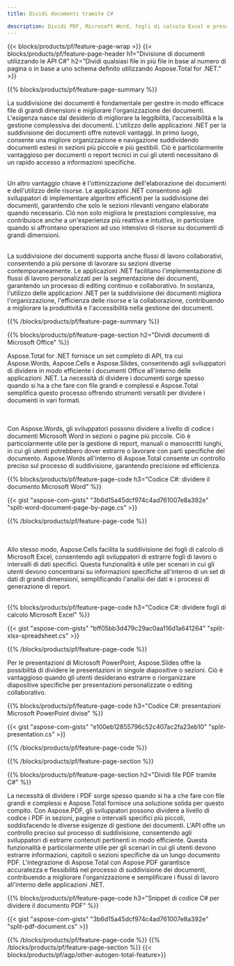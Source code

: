 ```yaml
---
title: Dividi documenti tramite C# 

description: Dividi PDF, Microsoft Word, fogli di calcolo Excel e presentazioni PowerPoint tramite la tua applicazione C#. Dividi il documento per numero di pagina o secondo uno schema predefinito.
---
```


{{< blocks/products/pf/feature-page-wrap >}}
{{< blocks/products/pf/feature-page-header h1="Divisione di documenti utilizzando le API C#" h2="Dividi qualsiasi file in più file in base al numero di pagina o in base a uno schema definito utilizzando Aspose.Total for .NET." >}}

{{% blocks/products/pf/feature-page-summary %}}

La suddivisione dei documenti è fondamentale per gestire in modo efficace file di grandi dimensioni e migliorare l'organizzazione dei documenti. L'esigenza nasce dal desiderio di migliorare la leggibilità, l'accessibilità e la gestione complessiva dei documenti. L'utilizzo delle applicazioni .NET per la suddivisione dei documenti offre notevoli vantaggi. In primo luogo, consente una migliore organizzazione e navigazione suddividendo documenti estesi in sezioni più piccole e più gestibili. Ciò è particolarmente vantaggioso per documenti o report tecnici in cui gli utenti necessitano di un rapido accesso a informazioni specifiche.<br /><br />

Un altro vantaggio chiave è l'ottimizzazione dell'elaborazione dei documenti e dell'utilizzo delle risorse. Le applicazioni .NET consentono agli sviluppatori di implementare algoritmi efficienti per la suddivisione dei documenti, garantendo che solo le sezioni rilevanti vengano elaborate quando necessario. Ciò non solo migliora le prestazioni complessive, ma contribuisce anche a un'esperienza più reattiva e intuitiva, in particolare quando si affrontano operazioni ad uso intensivo di risorse su documenti di grandi dimensioni.<br /><br />

La suddivisione dei documenti supporta anche flussi di lavoro collaborativi, consentendo a più persone di lavorare su sezioni diverse contemporaneamente. Le applicazioni .NET facilitano l'implementazione di flussi di lavoro personalizzati per la segmentazione dei documenti, garantendo un processo di editing continuo e collaborativo. In sostanza, l'utilizzo delle applicazioni .NET per la suddivisione dei documenti migliora l'organizzazione, l'efficienza delle risorse e la collaborazione, contribuendo a migliorare la produttività e l'accessibilità nella gestione dei documenti.

{{% /blocks/products/pf/feature-page-summary  %}}

{{% blocks/products/pf/feature-page-section  h2="Dividi documenti di Microsoft Office" %}}

Aspose.Total for .NET fornisce un set completo di API, tra cui Aspose.Words, Aspose.Cells e Aspose.Slides, consentendo agli sviluppatori di dividere in modo efficiente i documenti Office all'interno delle applicazioni .NET. La necessità di dividere i documenti sorge spesso quando si ha a che fare con file grandi e complessi e Aspose.Total semplifica questo processo offrendo strumenti versatili per dividere i documenti in vari formati. 

<br /><br />
Con Aspose.Words, gli sviluppatori possono dividere a livello di codice i documenti Microsoft Word in sezioni o pagine più piccole. Ciò è particolarmente utile per la gestione di report, manuali o manoscritti lunghi, in cui gli utenti potrebbero dover estrarre o lavorare con parti specifiche del documento. Aspose.Words all'interno di Aspose.Total consente un controllo preciso sul processo di suddivisione, garantendo precisione ed efficienza.


{{% blocks/products/pf/feature-page-code h3="Codice C#: dividere il documento Microsoft Word" %}}

{{< gist "aspose-com-gists" "3b6d15a45dcf974c4ad761007e8a392e" "split-word-document-page-by-page.cs" >}}

{{% /blocks/products/pf/feature-page-code  %}}

<br /><br />
Allo stesso modo, Aspose.Cells facilita la suddivisione dei fogli di calcolo di Microsoft Excel, consentendo agli sviluppatori di estrarre fogli di lavoro o intervalli di dati specifici. Questa funzionalità è utile per scenari in cui gli utenti devono concentrarsi su informazioni specifiche all'interno di un set di dati di grandi dimensioni, semplificando l'analisi dei dati e i processi di generazione di report.
<br /><br />

{{% blocks/products/pf/feature-page-code h3="Codice C#: dividere fogli di calcolo Microsoft Excel" %}}

{{< gist "aspose-com-gists" "bff05bb3d479c29ac0aa116d1a641264" "split-xlsx-spreadsheet.cs" >}}

{{% /blocks/products/pf/feature-page-code  %}}

Per le presentazioni di Microsoft PowerPoint, Aspose.Slides offre la possibilità di dividere le presentazioni in singole diapositive o sezioni. Ciò è vantaggioso quando gli utenti desiderano estrarre o riorganizzare diapositive specifiche per presentazioni personalizzate o editing collaborativo.

{{% blocks/products/pf/feature-page-code h3="Codice C#: presentazioni Microsoft PowerPoint divise" %}}

{{< gist "aspose-com-gists" "e100eb12855796c52c407ac2fa23eb10" "split-presentation.cs" >}}

{{% /blocks/products/pf/feature-page-code  %}}

{{% /blocks/products/pf/feature-page-section %}}

{{% blocks/products/pf/feature-page-section  h2="Dividi file PDF tramite C#" %}}

La necessità di dividere i PDF sorge spesso quando si ha a che fare con file grandi e complessi e Aspose.Total fornisce una soluzione solida per questo compito. Con Aspose.PDF, gli sviluppatori possono dividere a livello di codice i PDF in sezioni, pagine o intervalli specifici più piccoli, soddisfacendo le diverse esigenze di gestione dei documenti. L'API offre un controllo preciso sul processo di suddivisione, consentendo agli sviluppatori di estrarre contenuti pertinenti in modo efficiente. Questa funzionalità è particolarmente utile per gli scenari in cui gli utenti devono estrarre informazioni, capitoli o sezioni specifiche da un lungo documento PDF. L'integrazione di Aspose.Total con Aspose.PDF garantisce accuratezza e flessibilità nel processo di suddivisione dei documenti, contribuendo a migliorare l'organizzazione e semplificare i flussi di lavoro all'interno delle applicazioni .NET.

{{% blocks/products/pf/feature-page-code h3="Snippet di codice C# per dividere il documento PDF" %}}

{{< gist "aspose-com-gists" "3b6d15a45dcf974c4ad761007e8a392e" "split-pdf-document.cs" >}}

{{% /blocks/products/pf/feature-page-code  %}}
{{% /blocks/products/pf/feature-page-section %}}
{{< blocks/products/pf/agp/other-autogen-total-feature>}}
